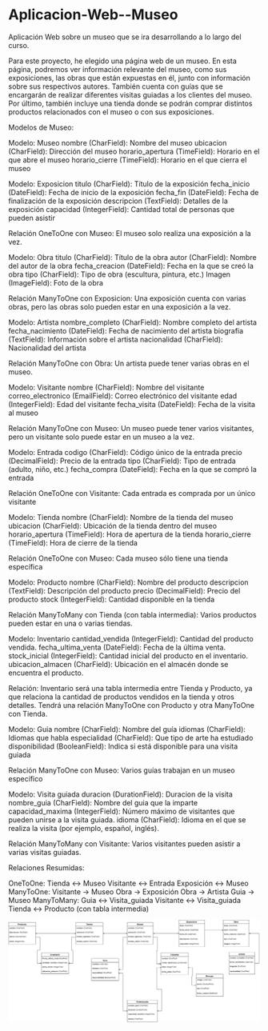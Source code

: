 # Aplicacion-Web--Museo
Aplicación Web sobre un museo que se ira desarrollando a lo largo del curso.

Para este proyecto, he elegido una página web de un museo. En esta página, podremos ver información relevante del museo, como sus exposiciones, las obras que están expuestas en él, junto con información sobre sus respectivos autores. También cuenta con guías que se encargarán de realizar diferentes visitas guiadas a los clientes del museo. Por último, también incluye una tienda donde se podrán comprar distintos productos relacionados con el museo o con sus exposiciones.

Modelos de Museo:

Modelo: Museo
nombre (CharField): Nombre del museo
ubicacion (CharField): Dirección del museo
horario_apertura (TimeField): Horario en el que abre el museo
horario_cierre (TimeField): Horario en el que cierra el museo


Modelo: Exposicion
titulo (CharField): Título de la exposición
fecha_inicio (DateField): Fecha de inicio de la exposición
fecha_fin (DateField): Fecha de finalización de la exposición
descripcion (TextField): Detalles de la exposición
capacidad (IntegerField): Cantidad total de personas que pueden asistir

Relación OneToOne con Museo: El museo solo realiza una exposición a la vez.


Modelo: Obra
titulo (CharField): Título de la obra
autor (CharField): Nombre del autor de la obra
fecha_creacion (DateField): Fecha en la que se creó la obra
tipo (CharField): Tipo de obra (escultura, pintura, etc.)
Imagen (ImageField): Foto de la obra

Relación ManyToOne con Exposicion: Una exposición cuenta con varias obras, pero las obras solo pueden estar en una exposición a la vez.


Modelo: Artista
nombre_completo (CharField): Nombre completo del artista
fecha_nacimiento (DateField): Fecha de nacimiento del artista
biografia (TextField): Información sobre el artista
nacionalidad (CharField): Nacionalidad del artista

Relación ManyToOne con Obra: Un artista puede tener varias obras en el museo.


Modelo: Visitante
nombre (CharField): Nombre del visitante
correo_electronico (EmailField): Correo electrónico del visitante
edad (IntegerField): Edad del visitante
fecha_visita (DateField): Fecha de la visita al museo

Relación ManyToOne con Museo: Un museo puede tener varios visitantes, pero un visitante solo puede estar en un museo a la vez.


Modelo: Entrada
codigo (CharField): Código único de la entrada
precio (DecimalField): Precio de la entrada
tipo (CharField): Tipo de entrada (adulto, niño, etc.)
fecha_compra (DateField): Fecha en la que se compró la entrada

Relación OneToOne con Visitante: Cada entrada es comprada por un único visitante


Modelo: Tienda
nombre (CharField): Nombre de la tienda del museo
ubicacion (CharField): Ubicación de la tienda dentro del museo
horario_apertura (TimeField): Hora de apertura de la tienda
horario_cierre (TimeField): Hora de cierre de la tienda

Relación OneToOne con Museo: Cada museo sólo tiene una tienda específica


Modelo: Producto
nombre (CharField): Nombre del producto
descripcion (TextField): Descripción del producto
precio (DecimalField): Precio del producto
stock (IntegerField): Cantidad disponible en la tienda

Relación ManyToMany con Tienda (con tabla intermedia): Varios productos pueden estar en una o varias tiendas.


Modelo: Inventario
cantidad_vendida (IntegerField): Cantidad del producto vendida.
fecha_ultima_venta (DateField): Fecha de la última venta.
stock_inicial (IntegerField): Cantidad inicial del producto en el inventario.
ubicacion_almacen (CharField): Ubicación en el almacén donde se encuentra el producto.

Relación: Inventario será una tabla intermedia entre Tienda y Producto, ya que relaciona la cantidad de productos vendidos en la tienda y otros detalles. Tendrá una relación ManyToOne con Producto y otra ManyToOne con Tienda.


Modelo: Guia
nombre (CharField): Nombre del guía
idiomas (CharField): Idiomas que habla
especialidad (CharField): Que tipo de arte ha estudiado
disponibilidad (BooleanField): Indica si está disponible para una visita guiada

Relación ManyToOne con Museo: Varios guías trabajan en un museo específico


Modelo: Visita guiada
duracion (DurationField): Duracion de la visita
nombre_guia (CharField):  Nombre del guia que la imparte
capacidad_maxima (IntegerField): Número máximo de visitantes que pueden unirse a la visita guiada.
idioma (CharField): Idioma en el que se realiza la visita (por ejemplo, español, inglés).

Relación ManyToMany con Visitante: Varios visitantes pueden asistir a varias visitas guiadas.



Relaciones Resumidas:

OneToOne:
Tienda ↔ Museo 
Visitante ↔ Entrada
Exposición ↔ Museo 
ManyToOne:
Visitante →  Museo
Obra → Exposición 
Obra → Artista
Guia →  Museo
ManyToMany:
Guia ↔  Visita_guiada 
Visitante ↔ Visita_guiada 
Tienda ↔ Producto (con tabla intermedia) 


![Diagrama del museo](diagrama.png)